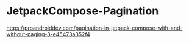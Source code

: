 # JetpackCompose-Pagination

https://proandroiddev.com/pagination-in-jetpack-compose-with-and-without-paging-3-e45473a352f4

